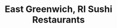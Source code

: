 ---
layout: city
title: East Greenwich, RI Sushi Restaurants
permalink: /rhode-island/east-greenwich/
stateAbbr: RI
stateName: Rhode Island
cityName: East Greenwich
---